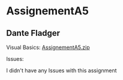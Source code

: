 # AssignementA5
## Dante Fladger 

Visual Basics: [AssignementA5.zip](https://github.com/DanteFladger/AssignementA5/files/14502585/AssignementA5.zip)


Issues:

I didn't have any Issues with this assignment 
